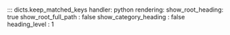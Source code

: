 # 
::: dicts.keep_matched_keys
    handler: python
    rendering:
      show_root_heading: true
      show_root_full_path : false
      show_category_heading : false
      heading_level : 1